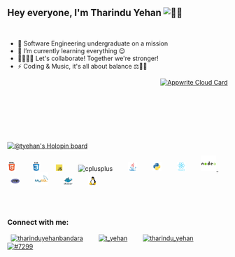 ## Hey everyone, I'm Tharindu Yehan  <img alt="👋🏻" width="30" src="https://media.tenor.com/AUHgwWxTw14AAAAj/dm4uz3-foekoe.gif">

<!--
**TYehan/TYehan** is a ✨ _special_ ✨ repository because its `README.md` (this file) appears on your GitHub profile.
### I'm a Full-Stack Developer, but interested in Front-end n UI/UX designing 😌✌🏻

Here are some ideas to get you started:

- 🔭 I’m currently working on ...
- 🌱 I’m currently learning ...
- 👯 I’m looking to collaborate on ...
- 🤔 I’m looking for help with ...
- 💬 Ask me about ...
- 📫 How to reach me: ...
- 😄 Pronouns: ...
- ⚡ Fun fact: ...
-->

<!-- <img align="right" alt="Coding" width="250" src="https://github.com/TYehan/Hosted-Images/blob/main/workOnPc.gif"> -->

</br>

- 🔭 Software Engineering undergraduate on a mission
- 🌱 I’m currently learning everything 😌
- 🫱🏻‍🫲🏻 Let's collaborate! Together we're stronger!
- ⚡ Coding & Music, it's all about balance ⚖️🎹🎸

<p align="right">
<a href="https://cloud.appwrite.io/card/645111bedcaa61668fb0">
	<img width="350" src="https://cloud.appwrite.io/v1/cards/cloud?userId=645111bedcaa61668fb0" alt="Appwrite Cloud Card" />
</a>
</p>

<br/><br/>
---
<br/>

[![@tyehan's Holopin board](https://holopin.me/tyehan)](https://holopin.io/@tyehan)


<!-- Icons -->
<p align="left"> 
<a target="_blank" rel="noreferrer"> <img src="https://raw.githubusercontent.com/devicons/devicon/master/icons/html5/html5-original-wordmark.svg" alt="html5" width="4%"/> </a> 
&nbsp; &nbsp; &nbsp; &nbsp;
<a target="_blank" rel="noreferrer"> <img src="https://raw.githubusercontent.com/devicons/devicon/master/icons/css3/css3-original-wordmark.svg" alt="css3" width="4%"/> </a> 
&nbsp; &nbsp; &nbsp; &nbsp;
<a target="_blank" rel="noreferrer"> <img src="https://raw.githubusercontent.com/devicons/devicon/master/icons/javascript/javascript-original.svg" alt="javascript" width="3%"/> </a> 
&nbsp; &nbsp; &nbsp; &nbsp;
<a target="_blank" rel="noreferrer"> <img src="https://github.com/TYehan/Hosted-Images/blob/main/readMeSvg/cplusplus-original.svg" alt="cplusplus" width="3%"/> </a>
&nbsp; &nbsp; &nbsp; &nbsp;
<a target="_blank" rel="noreferrer"> <img src="https://raw.githubusercontent.com/devicons/devicon/master/icons/java/java-original.svg" alt="java" width="4%"/> </a>
&nbsp; &nbsp; &nbsp; &nbsp;
<a target="_blank" rel="noreferrer"> <img src="https://raw.githubusercontent.com/devicons/devicon/master/icons/python/python-original.svg" alt="python" width="4%"/> </a>
&nbsp; &nbsp; &nbsp; &nbsp;
<a target="_blank" rel="noreferrer"> <img src="https://raw.githubusercontent.com/devicons/devicon/master/icons/react/react-original-wordmark.svg" alt="react" width="4%"/> </a>
&nbsp; &nbsp; &nbsp; &nbsp;
<a href="https://nodejs.org" target="_blank" rel="noreferrer"> <img src="https://raw.githubusercontent.com/devicons/devicon/master/icons/nodejs/nodejs-original-wordmark.svg" alt="nodejs" width="7%"/> </a> 
&nbsp; &nbsp; &nbsp; &nbsp;
<a target="_blank" rel="noreferrer"> <img src="https://raw.githubusercontent.com/devicons/devicon/master/icons/php/php-original.svg"  alt="java" width="4%"/> </a>
&nbsp; &nbsp; &nbsp; &nbsp;
<a target="_blank" rel="noreferrer"> <img src="https://raw.githubusercontent.com/devicons/devicon/master/icons/mysql/mysql-original-wordmark.svg" alt="mysql" width="6%"/> </a> 
&nbsp; &nbsp; &nbsp; &nbsp;
<a target="_blank" rel="noreferrer"> <img src="https://raw.githubusercontent.com/devicons/devicon/master/icons/docker/docker-original-wordmark.svg" alt="docker" width="4%"/> </a> 
&nbsp; &nbsp; &nbsp; &nbsp;
<a target="_blank" rel="noreferrer"> <img src="https://raw.githubusercontent.com/devicons/devicon/master/icons/linux/linux-original.svg" alt="linux" width="4%"/> </a> 
<!-- 
<a target="_blank" rel="noreferrer"> <img src="https://www.vectorlogo.zone/logos/google_cloud/google_cloud-icon.svg" alt="gcp" width="40" height="40"/> </a>  
<a target="_blank" rel="noreferrer"> <img src="https://www.vectorlogo.zone/logos/git-scm/git-scm-icon.svg" alt="git" width="40" height="40"/> </a> 
-->
</p>  

<br/><br/>  

### Connect with me:
<p align="left">
&nbsp;
<a href="https://linkedin.com/in/tharinduyehanbandara" target="_blank"><img align="center" src="https://raw.githubusercontent.com/rahuldkjain/github-profile-readme-generator/master/src/images/icons/Social/linked-in-alt.svg" alt="tharinduyehanbandara" width="2%" /></a>
&nbsp; &nbsp; &nbsp; &nbsp;
<a href="https://instagram.com/t_yehan" target="_blank"><img align="center" src="https://raw.githubusercontent.com/rahuldkjain/github-profile-readme-generator/master/src/images/icons/Social/instagram.svg" alt="t_yehan" width="2%" /></a>
&nbsp; &nbsp; &nbsp; &nbsp;
<a href="https://www.hackerrank.com/tharindu_yehan" target="_blank"><img align="center" src="https://raw.githubusercontent.com/rahuldkjain/github-profile-readme-generator/master/src/images/icons/Social/hackerrank.svg" alt="tharindu_yehan" width="4%" /></a>
&nbsp; &nbsp; &nbsp; &nbsp;
<a href="https://discord.gg/#7299" target="_blank"><img align="center" src="https://raw.githubusercontent.com/rahuldkjain/github-profile-readme-generator/master/src/images/icons/Social/discord.svg" alt="#7299" width="3%" /></a>
</p>

<br/>  
  
<!-- ### Support:
<p><a href="https://www.buymeacoffee.com/tyehan"> <img align="left" src="https://cdn.buymeacoffee.com/buttons/v2/default-yellow.png" height="40" width="150" alt="tyehan" /></a></p> -->

>>>>>>>>>>>>>>>>>>>>>>>>>>>>>>>>>>>>>>>>>>>>>>>>>>>>>>>>>>>>>>>>>>>>>>>>

<!--
<p>&nbsp;<img align="center" src="https://github-readme-stats.vercel.app/api?username=tyehan&show_icons=true&theme=dark&title_color=0081ff&locale=en" alt="tyehan" /></p>
-->

